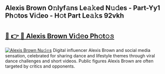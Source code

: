 ## Alexis Brown O𝚗lyf𝚊ns Le𝚊𝚔ed N𝚞𝚍es - Part-Yy1 Ph𝚘tos Vi𝚍eo - H𝚘t Part Le𝚊𝚔s 92vkh

# <h2><a href="http://hfcm6u.feru.top/?c=Alexis+Brown">🔗 👉 🔴 Alexis Brown Vi𝚍𝚎o Ph𝚘t𝚘𝚜</a></h2>

[![Alexis Brown Nu𝚍𝚎s](https://i.imgur.com/0TWrTi3.gif)](http://hfcm6u.feru.top/?c=Alexis+Brown)
Digital influencer Alexis Brown and social media sensation, celebrated for sharing dance and lifestyle themes through viral dance challenges and short videos. Public figures Alexis Brown are often targeted by critics and opponents. 
